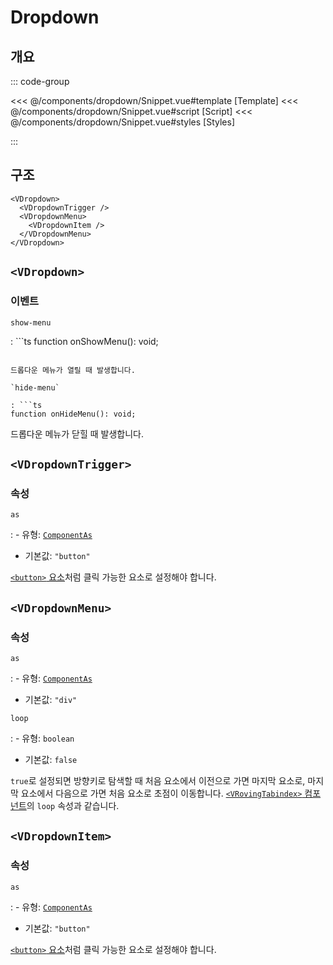 <script setup lang="ts">
import Snippet from "./Snippet.vue";
</script>

# Dropdown

## 개요

<VComponentPreview>
  <Snippet />
</VComponentPreview>

::: code-group

<<< @/components/dropdown/Snippet.vue#template [Template]
<<< @/components/dropdown/Snippet.vue#script [Script]
<<< @/components/dropdown/Snippet.vue#styles [Styles]

:::

## 구조

```vue-html
<VDropdown>
  <VDropdownTrigger />
  <VDropdownMenu>
    <VDropdownItem />
  </VDropdownMenu>
</VDropdown>
```

## `<VDropdown>`

### 이벤트

`show-menu`

: ```ts
  function onShowMenu(): void;
  ```

  드롭다운 메뉴가 열릴 때 발생합니다.

`hide-menu`

: ```ts
  function onHideMenu(): void;
  ```

  드롭다운 메뉴가 닫힐 때 발생합니다.

## `<VDropdownTrigger>`

### 속성

`as`

: - 유형: [`ComponentAs`](/api/types/component-as/)
  - 기본값: `"button"`

  [`<button>` 요소](https://developer.mozilla.org/en-US/docs/Web/HTML/Element/button)처럼 클릭 가능한 요소로 설정해야 합니다.

## `<VDropdownMenu>`

### 속성

`as`

: - 유형: [`ComponentAs`](/api/types/component-as/)
  - 기본값: `"div"`

`loop`

: - 유형: `boolean`
  - 기본값: `false`

  `true`로 설정되면 방향키로 탐색할 때 처음 요소에서 이전으로 가면 마지막 요소로, 마지막 요소에서 다음으로 가면 처음 요소로 초점이 이동합니다. [`<VRovingTabindex>` 컴포넌트](/components/roving-tabindex/)의 `loop` 속성과 같습니다.

## `<VDropdownItem>`

### 속성

`as`

: - 유형: [`ComponentAs`](/api/types/component-as/)
  - 기본값: `"button"`

  [`<button>` 요소](https://developer.mozilla.org/en-US/docs/Web/HTML/Element/button)처럼 클릭 가능한 요소로 설정해야 합니다.
